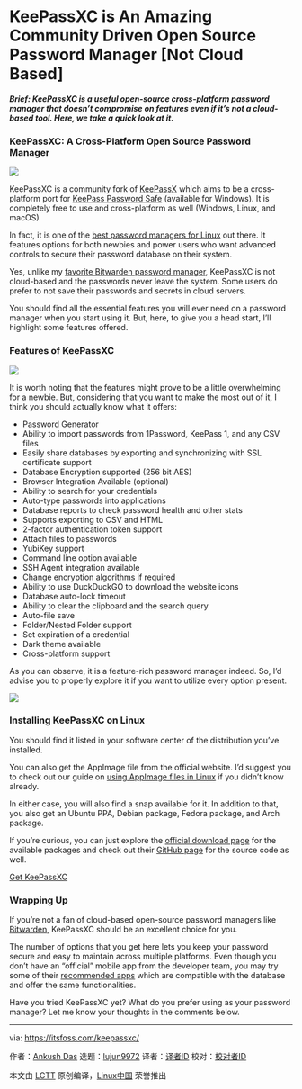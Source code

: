 [#]: collector: (lujun9972)
[#]: translator: (geekpi)
[#]: reviewer: ( )
[#]: publisher: ( )
[#]: url: ( )
[#]: subject: (KeePassXC is An Amazing Community Driven Open Source Password Manager [Not Cloud Based])
[#]: via: (https://itsfoss.com/keepassxc/)
[#]: author: (Ankush Das https://itsfoss.com/author/ankush/)

KeePassXC is An Amazing Community Driven Open Source Password Manager [Not Cloud Based]
======

_**Brief: KeePassXC is a useful open-source cross-platform password manager that doesn’t compromise on features even if it’s not a cloud-based tool. Here, we take a quick look at it.**_

### KeePassXC: A Cross-Platform Open Source Password Manager

![][1]

KeePassXC is a community fork of [KeePassX][2] which aims to be a cross-platform port for [KeePass Password Safe][3] (available for Windows). It is completely free to use and cross-platform as well (Windows, Linux, and macOS)

In fact, it is one of the [best password managers for Linux][4] out there. It features options for both newbies and power users who want advanced controls to secure their password database on their system.

Yes, unlike my [favorite Bitwarden password manager][5], KeePassXC is not cloud-based and the passwords never leave the system. Some users do prefer to not save their passwords and secrets in cloud servers.

You should find all the essential features you will ever need on a password manager when you start using it. But, here, to give you a head start, I’ll highlight some features offered.

### Features of KeePassXC

![][6]

It is worth noting that the features might prove to be a little overwhelming for a newbie. But, considering that you want to make the most out of it, I think you should actually know what it offers:

  * Password Generator
  * Ability to import passwords from 1Password, KeePass 1, and any CSV files
  * Easily share databases by exporting and synchronizing with SSL certificate support
  * Database Encryption supported (256 bit AES)
  * Browser Integration Available (optional)
  * Ability to search for your credentials
  * Auto-type passwords into applications
  * Database reports to check password health and other stats
  * Supports exporting to CSV and HTML
  * 2-factor authentication token support
  * Attach files to passwords
  * YubiKey support
  * Command line option available
  * SSH Agent integration available
  * Change encryption algorithms if required
  * Ability to use DuckDuckGO to download the website icons
  * Database auto-lock timeout
  * Ability to clear the clipboard and the search query
  * Auto-file save
  * Folder/Nested Folder support
  * Set expiration of a credential
  * Dark theme available
  * Cross-platform support



As you can observe, it is a feature-rich password manager indeed. So, I’d advise you to properly explore it if you want to utilize every option present.

![][7]

### Installing KeePassXC on Linux

You should find it listed in your software center of the distribution you’ve installed.

You can also get the AppImage file from the official website. I’d suggest you to check out our guide on [using AppImage files in Linux][8] if you didn’t know already.

In either case, you will also find a snap available for it. In addition to that, you also get an Ubuntu PPA, Debian package, Fedora package, and Arch package.

If you’re curious, you can just explore the [official download page][9] for the available packages and check out their [GitHub page][10] for the source code as well.

[Get KeePassXC][11]

### Wrapping Up

If you’re not a fan of cloud-based open-source password managers like [Bitwarden][5], KeePassXC should be an excellent choice for you.

The number of options that you get here lets you keep your password secure and easy to maintain across multiple platforms. Even though you don’t have an “official” mobile app from the developer team, you may try some of their [recommended apps][12] which are compatible with the database and offer the same functionalities.

Have you tried KeePassXC yet? What do you prefer using as your password manager? Let me know your thoughts in the comments below.

--------------------------------------------------------------------------------

via: https://itsfoss.com/keepassxc/

作者：[Ankush Das][a]
选题：[lujun9972][b]
译者：[译者ID](https://github.com/译者ID)
校对：[校对者ID](https://github.com/校对者ID)

本文由 [LCTT](https://github.com/LCTT/TranslateProject) 原创编译，[Linux中国](https://linux.cn/) 荣誉推出

[a]: https://itsfoss.com/author/ankush/
[b]: https://github.com/lujun9972
[1]: https://i1.wp.com/itsfoss.com/wp-content/uploads/2020/09/keepassxc-screenshot.jpg?resize=800%2C580&ssl=1
[2]: https://www.keepassx.org/
[3]: https://keepass.info
[4]: https://itsfoss.com/password-managers-linux/
[5]: https://itsfoss.com/bitwarden/
[6]: https://i2.wp.com/itsfoss.com/wp-content/uploads/2020/09/keepassxc-screenshot-1.jpg?resize=800%2C579&ssl=1
[7]: https://i1.wp.com/itsfoss.com/wp-content/uploads/2020/09/keepassxc-settings.png?resize=800%2C587&ssl=1
[8]: https://itsfoss.com/use-appimage-linux/
[9]: https://keepassxc.org/download/
[10]: https://github.com/keepassxreboot/keepassxc
[11]: https://keepassxc.org
[12]: https://keepassxc.org/docs/#faq-platform-mobile
